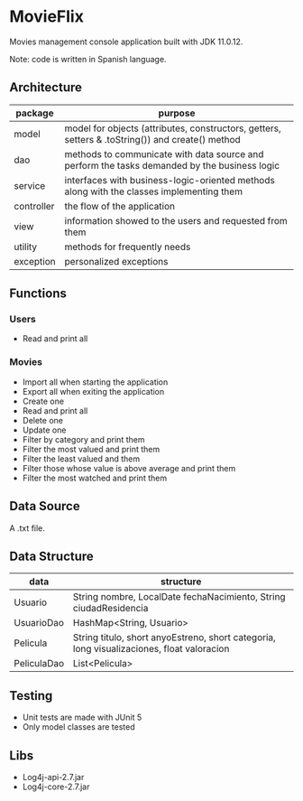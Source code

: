 # MovieFlix
Movies management console application built with JDK 11.0.12.

Note: code is written in Spanish language.

## Architecture
|package|purpose|
|----------------|-------------------------------|
|model|model for objects (attributes, constructors, getters, setters & .toString()) and create() method|
|dao|methods to communicate with data source and perform the tasks demanded by the business logic|
|service|interfaces with business-logic-oriented methods along with the classes implementing them|
|controller|the flow of the application|
|view|information showed to the users and requested from them|
|utility|methods for frequently needs|
|exception|personalized exceptions|

## Functions
### Users
 - Read and print all

### Movies
 - Import all when starting the application
 - Export all when exiting the application
 - Create one
 - Read and print all
 - Delete one
 - Update one
 - Filter by category and print them
 - Filter the most valued and print them
 - Filter the least valued and them
 - Filter those whose value is above average and print them
 - Filter the most watched and print them

## Data Source
A .txt file.

## Data Structure
|data|structure|
|----------------|-------------------------------|
|Usuario|String nombre, LocalDate fechaNacimiento, String ciudadResidencia|
|UsuarioDao|HashMap<String, Usuario>|
|Pelicula|String titulo, short anyoEstreno, short categoria, long visualizaciones, float valoracion|
|PeliculaDao|List\<Pelicula\>|

## Testing
- Unit tests are made with JUnit 5
- Only model classes are tested

## Libs
 - Log4j-api-2.7.jar
 - Log4j-core-2.7.jar
